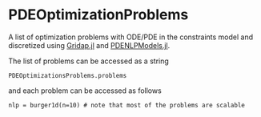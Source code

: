 # PDEOptimizationProblems

A list of optimization problems with ODE/PDE in the constraints model and discretized using [Gridap.jl]() and [PDENLPModels.jl]().

The list of problems can be accessed as a string
```
PDEOptimizationsProblems.problems
```
and each problem can be accessed as follows
```
nlp = burger1d(n=10) # note that most of the problems are scalable
```